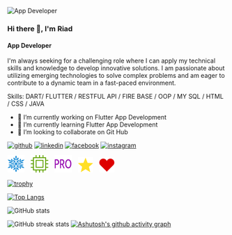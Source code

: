 ![App Developer](https://raw.githubusercontent.com/sagar-viradiya/sagar-viradiya/master/resources/banner.png)
### Hi there 👋, I'm Riad
#### App Developer


I'm always seeking for a challenging role where I can apply my
technical skills and knowledge to develop innovative solutions. I am passionate about utilizing emerging technologies to solve complex problems and am eager to contribute to a dynamic team in a fast-paced environment. 

Skills: DART/ FLUTTER / RESTFUL API / FIRE BASE / OOP / MY SQL / HTML / CSS / JAVA

- 🔭 I’m currently working on Flutter App Development 
- 🌱 I’m currently learning Flutter App Development 
- 👯 I’m looking to collaborate on Git Hub 


[<img src='https://cdn.jsdelivr.net/npm/simple-icons@3.0.1/icons/github.svg' alt='github' height='40'>](https://github.com/Riad-383)  [<img src='https://cdn.jsdelivr.net/npm/simple-icons@3.0.1/icons/linkedin.svg' alt='linkedin' height='40'>](https://www.linkedin.com/in/riad-hossain-441394235/)  [<img src='https://cdn.jsdelivr.net/npm/simple-icons@3.0.1/icons/facebook.svg' alt='facebook' height='40'>](https://www.facebook.com/md.riadhossain.31105)  [<img src='https://cdn.jsdelivr.net/npm/simple-icons@3.0.1/icons/instagram.svg' alt='instagram' height='40'>](https://www.instagram.com/riadhossain.md/)  

<a href='https://archiveprogram.github.com/'><img src='https://raw.githubusercontent.com/acervenky/animated-github-badges/master/assets/acbadge.gif' width='40' height='40'></a> <a href='https://docs.github.com/en/developers'><img src='https://raw.githubusercontent.com/acervenky/animated-github-badges/master/assets/devbadge.gif' width='40' height='40'></a> <a href='https://github.com/pricing'><img src='https://raw.githubusercontent.com/acervenky/animated-github-badges/master/assets/pro.gif' width='40' height='40'></a> <a href='https://stars.github.com/'><img src='https://raw.githubusercontent.com/acervenky/animated-github-badges/master/assets/starbadge.gif' width='35' height='35'></a> <a href='https://docs.github.com/en/github/supporting-the-open-source-community-with-github-sponsors'><img src='https://raw.githubusercontent.com/acervenky/animated-github-badges/master/assets/sponsorbadge.gif' width='35' height='35'></a> 

[![trophy](https://github-profile-trophy.vercel.app/?username=Riad-383)](https://github.com/ryo-ma/github-profile-trophy)

[![Top Langs](https://github-readme-stats.vercel.app/api/top-langs/?username=Riad-383)](https://github.com/anuraghazra/github-readme-stats)

![GitHub stats](https://github-readme-stats.vercel.app/api?username=Riad-383&show_icons=true)


![GitHub streak stats](https://streak-stats.demolab.com/?user=Riad-383)
[![Ashutosh's github activity graph](https://github-readme-activity-graph.vercel.app/graph?username=Riad-383&bg_color=190f4d&color=fefbfd&line=e6e0e6&point=e60a41&area=true&hide_border=true)](https://github.com/ashutosh00710/github-readme-activity-graph)


